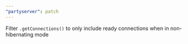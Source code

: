 ```yaml
---
"partyserver": patch
---
```


Filter `.getConnections()` to only include ready connections when in non-hibernating mode
